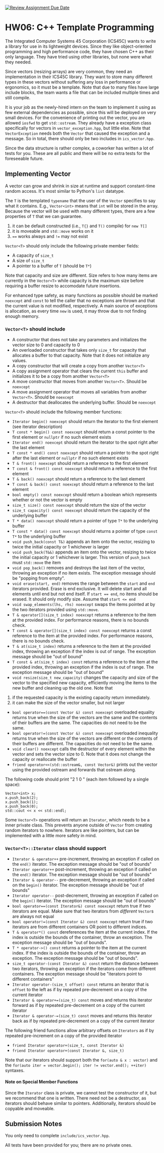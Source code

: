[![Review Assignment Due Date](https://classroom.github.com/assets/deadline-readme-button-22041afd0340ce965d47ae6ef1cefeee28c7c493a6346c4f15d667ab976d596c.svg)](https://classroom.github.com/a/tidalri1)
# HW06: C++ Template Programming

The Integrated Computer Systems 45 Corporation (ICS45C) wants to write a library for use in its lightweight devices.
Since they like object-oriented programming and high performance code, they have chosen C++ as their only language.
They have tried using other libraries, but none were what they needed.

Since vectors (resizing arrays) are very common, they need an implementation in their ICS45C library.
They want to store many different types in these vectors without suffering any loss in performance or ergonomics,
so it must be a template.
Note that due to many files have large include blocks, the team wants a file that can be included multiple times and still compile.

It is your job as the newly-hired intern on the team to implement it using as few external dependencies as possible, since this will be deployed on very small devices.
For the convenience of printing out the vector, you are allowed `iosfwd` to get `std::ostream`.
They already have a exception class specifically for vectors in `vector_exception.hpp`, but little else.
Note that `VectorException` needs both the `Vector` that caused the exception and a message.
So in total, there should only be two includes in `ics_vector.hpp`.

Since the data structure is rather complex, a coworker has written a lot of tests for you.
These are all public and there will be no extra tests for the foreseeable future.

## Implementing Vector<T> 

A vector can grow and shrink in size at runtime and support constant-time random access. It's most similar to Python's `list` datatype.

The `T` is the templated `typename` that the user of the `Vector` specifies to say what it contains. 
E.g., `Vector<int>` means that `int` will be stored in the array.
Because the vector will be used with many different types, there are a few properties of `T` that we can guarantee.
1. it can be default constructed (i.e., `T{}` and `T()` compile) for `new T[]`
2. it is moveable and `std::move` works on it
3. `==` works always and `!=` may not exist

`Vector<T>` should only include the following private member fields:
- A capacity of `size_t`
- A size of `size_t`
- A pointer to a buffer of `T` (should be `T*`)

Note that capacity and size are different. Size refers to how many items are currently in the `Vector<T>` while capacity is the maximum size before requiring a buffer resize to accomodate future insertions.

For enhanced type safety, as many functions as possible should be marked `noexcept` and `const` to tell the caller that no exceptions are thrown and that the current value is not modified, respectively.
A main source of exceptions is allocation, as every time `new` is used, it may throw due to not finding enough memory.

### `Vector<T>` should include

- A constructor that does not take any parameters and initializes the vector size to 0 and capacity to 0
- An overloaded constructor that takes only `size_t` for capacity that allocates a buffer to that capacity. Note that it does not initialize any values.
- A copy constructor that will create a copy from another `Vector<T>`
- A copy assignment operator that clears the current `this` buffer and initializes it to be a copy from another `Vector<T>`
- A move constructor that moves from another `Vector<T>`. Should be `noexcept`
- A move assignment operator that moves all variables from another `Vector<T>`. Should be `noexcept`
- A destructor that deallocates the underlying buffer. Should be `noexcept`

`Vector<T>` should include the following member functions:
- `Iterator begin() noexcept` should return the iterator to the first element (see iterator description)
- `T const * begin() const noexcept` should return a const pointer to the first element or `nullptr` if no such element exists
- `Iterator end() noexcept` should return the iterator to the spot right after the last element
- `T const * end() const noexcept` should return a pointer to the spot right after the last element or `nullptr` if no such element exists
- `T & front() noexcept` should return a reference to the first element
- `T const & front() const noexcept` should return a reference to the first element
- `T & back() noexcept` should return a reference to the last element
- `T const & back() const noexcept` should return a reference to the last element
- `bool empty() const noexcept` should return a boolean which represents whether or not the vector is empty
- `size_t size() const noexcept` should return the size of the vector
- `size_t capacity() const noexcept` should return the capacity of the underlying buffer
- `T * data() noexcept` should return a pointer of type `T*` to the underlying buffer
- `T const * data() const noexcept` should returns a pointer of type `const T*` to the underlying buffer
- `void push_back(const T&)` appends an item onto the vector, resizing to twice the initial capacity or 1 whichever is larger
- `void push_back(T&&)` appends an item onto the vector, resizing to twice the initial capacity or 1 whichever is larger. This version of `push_back` must `std::move` the item
- `void pop_back()` removes and destroys the last item of the vector, throwing an exception if no item exists. The exception message should be "popping from empty".
- `void erase(start, end)` removes the range between the `start` and `end` iterators provided. Erase is end exclusive. It will delete start and all elements until end but not end itself. If `start == end`, no items should be erased. It should only modify size. Assume that `start <= end`
- `void swap_elements(lhs, rhs) noexcept` swaps the items pointed at by the two iterators provided using `std::move`.
- `T & operator[](size_t index) noexcept` returns a reference to the item at the provided index. For performance reasons, there is no bounds check.
- `T const & operator[](size_t index) const noexcept` returns a const reference to the item at the provided index. For performance reasons, there is no bounds check.
- `T & at(size_t index)` returns a reference to the item at the provided index, throwing an exception if the index is out of range. The exception message should be "out of bound"
- `T const & at(size_t index) const` returns a reference to the item at the provided index, throwing an exception if the index is out of range. The exception message should be "out of bound"
- `void resize(size_t new_capacity)` changes the capacity and size of the vector to the specified new capacity, efficiently moving the items to the new buffer and cleaning up the old one. Note that 
1. if the requested capacity is the existing capacity return immediately.
2. it can make the size of the vector smaller, but not larger
- `bool operator==(const Vector &) const noexcept` overloaded equality returns true when the size of the vectors are the same and the contents of their buffers are the same. The capacities do not need to be the same.
- `bool operator!=(const Vector &) const noexcept` overloaded inequality returns true when the size of the vectors are different or the contents of their buffers are different. The capacities do not need to be the same.
- `void clear() noexcept` calls the destructor of every element within the vector and sets the vector size to 0. Note that it does not change the capacity or reallocate the buffer
- `friend operator<<(std::ostream&, const Vector&)` prints out the vector using the provided ostream and forwards that ostream along.

The following code should print "2 1 0 " (each item followed by a single space):
```
Vector<int> x;
x.push_back(2);
x.push_back(1);
x.push_back(0);
std::cout << x << std::endl;
```

Some `Vector<T>` operations will return an `Iterator`, which needs to be a inner private class.
This prevents anyone outside of `Vector` from creating random iterators to nowhere.
Iterators are like pointers, but can be implemented with a little more safety in mind.

### `Vector<T>::Iterator` class should support
- `Iterator & operator++` pre-increment, throwing an exception if called on the `end()` iterator. The exception message should be "out of bounds"
- `Iterator operator++` post-increment, throwing an exception if called on the `end()` iterator. The exception message should be "out of bounds"
- `Iterator & operator--` pre-decrement, throwing an exception if called on the `begin()` iterator. The exception message should be "out of bounds"
- `Iterator operator--` post-decrement, throwing an exception if called on the `begin()` iterator. The exception message should be "out of bounds"
- `bool operator==(const Iterator&) const noexcept` return true if two iterators are equal. Make sure that two iterators from *different* `Vector`s are always not equal
- `bool operator!=(const Iterator &) const noexcept` return true if two iterators are from different containers OR point to different indices.
- `T & operator*() const` dereferences the item at the current index. If the index is outside the bounds of the container, throw an exception. The exception message should be "out of bounds".
- `T * operator->() const` returns a pointer to the item at the current index. If the index is outside the bounds of the container, throw an exception. The exception message should be "out of bounds".
- `size_t operator-(const Iterator &) const` return the distance between two iterators, throwing an exception if the iterators come from different containers. The exception message should be "iterators point to different containers"
- `Iterator operator-(size_t offset) const` returns an iterator that is `offset` to the left as if by repeated pre-decrement on a copy of the current iterator
- `Iterator & operator+=(size_t) const` moves and returns this iterator forward as if by repeated pre-decrement on a copy of the current iterator
- `Iterator & operator-=(size_t) const` moves and returns this iterator back as if by repeated pre-decrement on a copy of the current iterator

The following friend functions allow arbitrary offsets on `Iterators` as if by repeated pre-increment on a copy of the provided iterator
- `friend Iterator operator+(size_t, const Iterator &)`
- `friend Iterator operator+(const Iterator &, size_t)`


Note that our iterators should support both the `for(auto & x : vector)` and the `for(auto iter = vector.begin(); iter != vector.end(); ++iter)` syntaxes.

#### Note on Special Member Functions
Since the `Iterator` class is private, we cannot test the constructor of it, but we recommend that one is written.
There need not be a destructor, as iterators should behave similar to pointers.
Additionally, iterators should be copyable and moveable.


## Submission Notes
You only need to complete `include/ics_vector.hpp`.

All tests have been provided for you; there are no private ones.
